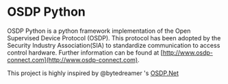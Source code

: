 # OSDP Python #

OSDP Python is a python framework implementation of the Open Supervised Device Protocol (OSDP). This protocol has been adopted by the Security Industry Association(SIA) to standardize communication to access control hardware. Further information can be found at [http://www.osdp-connect.com](http://www.osdp-connect.com).

This project is highly inspired by @bytedreamer 's [OSDP.Net](https://github.com/bytedreamer/OSDP.Net)

